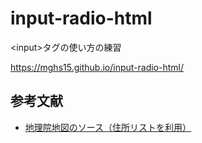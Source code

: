 # input-radio-html
&lt;input>タグの使い方の練習

https://mghs15.github.io/input-radio-html/

## 参考文献
* [地理院地図のソース（住所リストを利用）](https://github.com/gsi-cyberjapan/gsimaps)
